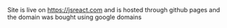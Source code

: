 Site is live on https://jsreact.com and is hosted through github pages and the domain was bought using google domains
